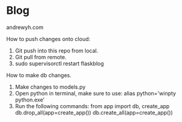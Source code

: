 # Blog
andrewyh.com

How to push changes onto cloud:
1. Git push into this repo from local.
2. Git pull from remote.
3. sudo supervisorctl restart flaskblog

How to make db changes.
1. Make changes to models.py
2. Open python in terminal, make sure to use: alias python='winpty python.exe'
3. Run the following commands:
   from app import db, create_app
   db.drop_all(app=create_app())
   db.create_all(app=create_app())
